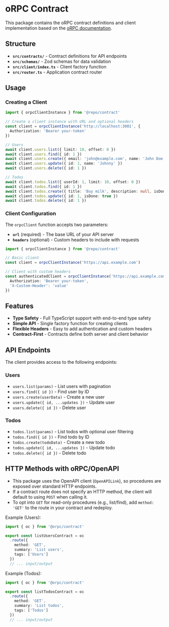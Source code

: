 # oRPC Contract

This package contains the oRPC contract definitions and client implementation based on the [oRPC documentation](https://orpc.unnoq.com/docs/getting-started).

## Structure

- **`src/contracts/`** - Contract definitions for API endpoints
- **`src/schemas/`** - Zod schemas for data validation
- **`src/client/index.ts`** - Client factory function
- **`src/router.ts`** - Application contract router

## Usage

### Creating a Client

```typescript
import { orpcClientInstance } from '@repo/contract'

// Create a client instance with URL and optional headers
const client = orpcClientInstance('http://localhost:3001', {
  Authorization: 'Bearer your-token'
})

// Users
await client.users.list({ limit: 10, offset: 0 })
await client.users.find({ id: 1 })
await client.users.create({ email: 'john@example.com', name: 'John Doe' })
await client.users.update({ id: 1, name: 'Johnny' })
await client.users.delete({ id: 1 })

// Todos
await client.todos.list({ userId: 1, limit: 10, offset: 0 })
await client.todos.find({ id: 1 })
await client.todos.create({ title: 'Buy milk', description: null, isDone: false, userId: 1 })
await client.todos.update({ id: 1, isDone: true })
await client.todos.delete({ id: 1 })
```

### Client Configuration

The `orpcClient` function accepts two parameters:

- **`url`** (required) - The base URL of your API server
- **`headers`** (optional) - Custom headers to include with requests

```typescript
import { orpcClientInstance } from '@repo/contract'

// Basic client
const client = orpcClientInstance('https://api.example.com')

// Client with custom headers
const authenticatedClient = orpcClientInstance('https://api.example.com', {
  Authorization: 'Bearer your-token',
  'X-Custom-Header': 'value'
})
```

## Features

- **Type Safety** - Full TypeScript support with end-to-end type safety
- **Simple API** - Single factory function for creating clients
- **Flexible Headers** - Easy to add authentication and custom headers
- **Contract-First** - Contracts define both server and client behavior

## API Endpoints

The client provides access to the following endpoints:

### Users

- `users.list(params)` - List users with pagination
- `users.find({ id })` - Find user by ID
- `users.create(userData)` - Create a new user
- `users.update({ id, ...updates })` - Update user
- `users.delete({ id })` - Delete user

### Todos

- `todos.list(params)` - List todos with optional user filtering
- `todos.find({ id })` - Find todo by ID
- `todos.create(todoData)` - Create a new todo
- `todos.update({ id, ...updates })` - Update todo
- `todos.delete({ id })` - Delete todo

## HTTP Methods with oRPC/OpenAPI

- This package uses the OpenAPI client (`OpenAPILink`), so procedures are exposed over standard HTTP endpoints.
- If a contract route does not specify an HTTP method, the client will default to using `POST` when calling it.
- To opt into `GET` for read-only procedures (e.g., list/find), add `method: 'GET'` to the route in your contract and redeploy.

Example (Users):

```typescript
import { oc } from '@orpc/contract'

export const listUsersContract = oc
  .route({
    method: 'GET',
    summary: 'List users',
    tags: ['Users']
  })
  // ... input/output
```

Example (Todos):

```typescript
import { oc } from '@orpc/contract'

export const listTodosContract = oc
  .route({
    method: 'GET',
    summary: 'List todos',
    tags: ['Todos']
  })
  // ... input/output
```
